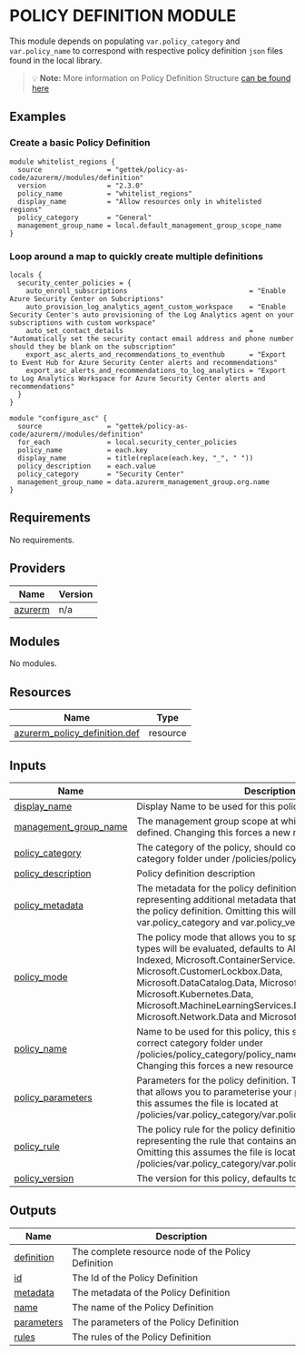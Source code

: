 # POLICY DEFINITION MODULE

This module depends on populating `var.policy_category` and `var.policy_name` to correspond with respective policy definition `json` files found in the local library.

> :bulb: **Note:** More information on Policy Definition Structure [can be found here](https://docs.microsoft.com/en-us/azure/governance/policy/concepts/definition-structure)

## Examples

### Create a basic Policy Definition

```hcl
module whitelist_regions {
  source                = "gettek/policy-as-code/azurerm//modules/definition"
  version               = "2.3.0"
  policy_name           = "whitelist_regions"
  display_name          = "Allow resources only in whitelisted regions"
  policy_category       = "General"
  management_group_name = local.default_management_group_scope_name
}
```

### Loop around a map to quickly create multiple definitions
```hcl
locals {
  security_center_policies = {
    auto_enroll_subscriptions                              = "Enable Azure Security Center on Subcriptions"
    auto_provision_log_analytics_agent_custom_workspace    = "Enable Security Center's auto provisioning of the Log Analytics agent on your subscriptions with custom workspace"
    auto_set_contact_details                               = "Automatically set the security contact email address and phone number should they be blank on the subscription"
    export_asc_alerts_and_recommendations_to_eventhub      = "Export to Event Hub for Azure Security Center alerts and recommendations"
    export_asc_alerts_and_recommendations_to_log_analytics = "Export to Log Analytics Workspace for Azure Security Center alerts and recommendations"
  }
}

module "configure_asc" {
  source                = "gettek/policy-as-code/azurerm//modules/definition"
  for_each              = local.security_center_policies
  policy_name           = each.key
  display_name          = title(replace(each.key, "_", " "))
  policy_description    = each.value
  policy_category       = "Security Center"
  management_group_name = data.azurerm_management_group.org.name
}
```


## Requirements

No requirements.

## Providers

| Name | Version |
|------|---------|
| <a name="provider_azurerm"></a> [azurerm](#provider\_azurerm) | n/a |

## Modules

No modules.

## Resources

| Name | Type |
|------|------|
| [azurerm_policy_definition.def](https://registry.terraform.io/providers/hashicorp/azurerm/latest/docs/resources/policy_definition) | resource |

## Inputs

| Name | Description | Type | Default | Required |
|------|-------------|------|---------|:--------:|
| <a name="input_display_name"></a> [display\_name](#input\_display\_name) | Display Name to be used for this policy | `string` | `null` | no |
| <a name="input_management_group_name"></a> [management\_group\_name](#input\_management\_group\_name) | The management group scope at which the policy will be defined. Changing this forces a new resource to be created. | `string` | `null` | no |
| <a name="input_policy_category"></a> [policy\_category](#input\_policy\_category) | The category of the policy, should correspond to the correct category folder under /policies/policy\_category | `string` | n/a | yes |
| <a name="input_policy_description"></a> [policy\_description](#input\_policy\_description) | Policy definition description | `string` | `null` | no |
| <a name="input_policy_metadata"></a> [policy\_metadata](#input\_policy\_metadata) | The metadata for the policy definition. This is a JSON string representing additional metadata that should be stored with the policy definition. Omitting this will merge var.policy\_category and var.policy\_version as the metadata | `any` | `null` | no |
| <a name="input_policy_mode"></a> [policy\_mode](#input\_policy\_mode) | The policy mode that allows you to specify which resource types will be evaluated, defaults to All. Possible values are All, Indexed, Microsoft.ContainerService.Data, Microsoft.CustomerLockbox.Data, Microsoft.DataCatalog.Data, Microsoft.KeyVault.Data, Microsoft.Kubernetes.Data, Microsoft.MachineLearningServices.Data, Microsoft.Network.Data and Microsoft.Synapse.Data | `string` | `"All"` | no |
| <a name="input_policy_name"></a> [policy\_name](#input\_policy\_name) | Name to be used for this policy, this should correspond to the correct category folder under /policies/policy\_category/policy\_name if using local policies. Changing this forces a new resource to be created. | `string` | n/a | yes |
| <a name="input_policy_parameters"></a> [policy\_parameters](#input\_policy\_parameters) | Parameters for the policy definition. This field is a JSON string that allows you to parameterise your policy definition. Omitting this assumes the file is located at /policies/var.policy\_category/var.policy\_name/parameters.json | `any` | `null` | no |
| <a name="input_policy_rule"></a> [policy\_rule](#input\_policy\_rule) | The policy rule for the policy definition. This is a JSON string representing the rule that contains an if and a then block. Omitting this assumes the file is located at /policies/var.policy\_category/var.policy\_name/rules.json/ | `any` | `null` | no |
| <a name="input_policy_version"></a> [policy\_version](#input\_policy\_version) | The version for this policy, defaults to 1.0.0 | `string` | `"1.0.0"` | no |

## Outputs

| Name | Description |
|------|-------------|
| <a name="output_definition"></a> [definition](#output\_definition) | The complete resource node of the Policy Definition |
| <a name="output_id"></a> [id](#output\_id) | The Id of the Policy Definition |
| <a name="output_metadata"></a> [metadata](#output\_metadata) | The metadata of the Policy Definition |
| <a name="output_name"></a> [name](#output\_name) | The name of the Policy Definition |
| <a name="output_parameters"></a> [parameters](#output\_parameters) | The parameters of the Policy Definition |
| <a name="output_rules"></a> [rules](#output\_rules) | The rules of the Policy Definition |

